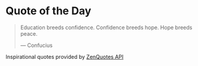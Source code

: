 # Quote of the Day

<!-- QUOTE_START -->
> Education breeds confidence. Confidence breeds hope. Hope breeds peace.
>
> — Confucius

Inspirational quotes provided by <a href="https://zenquotes.io/" target="_blank">ZenQuotes API</a>
<!-- QUOTE_END -->